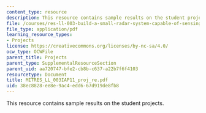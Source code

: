 ```yaml
---
content_type: resource
description: This resource contains sample results on the student projects.
file: /courses/res-ll-003-build-a-small-radar-system-capable-of-sensing-range-doppler-and-synthetic-aperture-radar-imaging-january-iap-2011/38ec8828ee8e9ac4edd667d919de8fb8_MITRES_LL_003IAP11_proj_re.pdf
file_type: application/pdf
learning_resource_types:
- Projects
license: https://creativecommons.org/licenses/by-nc-sa/4.0/
ocw_type: OCWFile
parent_title: Projects
parent_type: SupplementalResourceSection
parent_uid: aa720747-bfe2-cb8b-c637-a22b7f6f4103
resourcetype: Document
title: MITRES_LL_003IAP11_proj_re.pdf
uid: 38ec8828-ee8e-9ac4-edd6-67d919de8fb8
---
```

This resource contains sample results on the student projects.